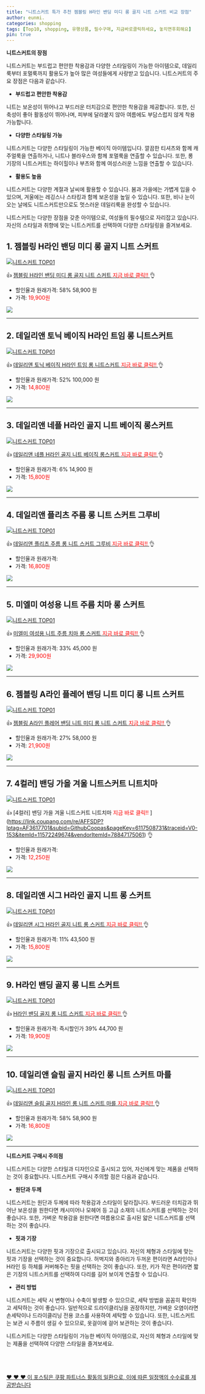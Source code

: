```yaml
---
title: "니트스커트 특가 추천 젬블링 H라인 밴딩 미디 롱 골지 니트 스커트 비교 장점"
author: eunmi.
categories: shopping
tags: [Top10, shopping, 유행상품, 필수구매, 지금바로클릭하세요, 놓치면후회해요]
pin: true
---
```

**니트스커트의 장점**

니트스커트는 부드럽고 편안한 착용감과 다양한 스타일링이 가능한 아이템으로, 데일리룩부터 포멀룩까지 활용도가 높아 많은 여성들에게 사랑받고 있습니다. 니트스커트의 주요 장점은 다음과 같습니다.

* **부드럽고 편안한 착용감**

니트는 보온성이 뛰어나고 부드러운 터치감으로 편안한 착용감을 제공합니다. 또한, 신축성이 좋아 활동성이 뛰어나며, 피부에 달라붙지 않아 여름에도 부담스럽지 않게 착용 가능합니다.

* **다양한 스타일링 가능**

니트스커트는 다양한 스타일링이 가능한 베이직 아이템입니다. 깔끔한 티셔츠와 함께 캐주얼룩을 연출하거나, 니트나 블라우스와 함께 포멀룩을 연출할 수 있습니다. 또한, 롱 기장의 니트스커트는 하이힐이나 부츠와 함께 여성스러운 느낌을 연출할 수 있습니다.

* **활용도 높음**

니트스커트는 다양한 계절과 날씨에 활용할 수 있습니다. 봄과 가을에는 가볍게 입을 수 있으며, 겨울에는 레깅스나 스타킹과 함께 보온성을 높일 수 있습니다. 또한, 비나 눈이 오는 날에도 니트스커트만으로도 멋스러운 데일리룩을 완성할 수 있습니다.

니트스커트는 다양한 장점을 갖춘 아이템으로, 여성들의 필수템으로 자리잡고 있습니다. 자신의 스타일과 취향에 맞는 니트스커트를 선택하여 다양한 스타일링을 즐겨보세요.

   

## 1. 젬블링 H라인 밴딩 미디 롱 골지 니트 스커트

[![니트스커트 TOP01](https://thumbnail6.coupangcdn.com/thumbnails/remote/230x230ex/image/retail/images/4864474887056872-543a5c21-8cd9-4249-8e80-91919794a0e6.jpg)](https://link.coupang.com/re/AFFSDP?lptag=AF3617701&subid=GithubCoopas&pageKey=7571640409&traceid=V0-153&itemId=19969673225&vendorItemId=87068204989)


👍 [젬블링 H라인 밴딩 미디 롱 골지 니트 스커트 <font color=red> 지금 바로 클릭!! </font> ](https://link.coupang.com/re/AFFSDP?lptag=AF3617701&subid=GithubCoopas&pageKey=7571640409&traceid=V0-153&itemId=19969673225&vendorItemId=87068204989) 👌 


- 할인율과 원래가격: 58%  58,900   원
- 가격: <span style='color:red'>19,900원</span>

[![](/discount_price.png)](https://link.coupang.com/re/AFFSDP?lptag=AF3617701&subid=GithubCoopas&pageKey=7571640409&traceid=V0-153&itemId=19969673225&vendorItemId=87068204989)

---


   

## 2. 데일리앤 토닉 베이직 H라인 트임 롱 니트스커트

[![니트스커트 TOP01](https://thumbnail6.coupangcdn.com/thumbnails/remote/230x230ex/image/vendor_inventory/6673/2834d4dafe94b0a9130833e71ff8107afd2699ae47cabaad5f99b1b17969.jpg)](https://link.coupang.com/re/AFFSDP?lptag=AF3617701&subid=GithubCoopas&pageKey=6109074930&traceid=V0-153&itemId=11501921608&vendorItemId=78777128606)


👍 [데일리앤 토닉 베이직 H라인 트임 롱 니트스커트 <font color=red> 지금 바로 클릭!! </font> ](https://link.coupang.com/re/AFFSDP?lptag=AF3617701&subid=GithubCoopas&pageKey=6109074930&traceid=V0-153&itemId=11501921608&vendorItemId=78777128606) 👌 


- 할인율과 원래가격: 52%  100,000   원
- 가격: <span style='color:red'>14,800원</span>

[![](/discount_price.png)](https://link.coupang.com/re/AFFSDP?lptag=AF3617701&subid=GithubCoopas&pageKey=6109074930&traceid=V0-153&itemId=11501921608&vendorItemId=78777128606)

---


   

## 3. 데일리앤 네플 H라인 골지 니트 베이직 롱스커트

[![니트스커트 TOP01](https://thumbnail7.coupangcdn.com/thumbnails/remote/230x230ex/image/vendor_inventory/5e20/6637198c3bd6e9ecabec859bcb1b5253ddee2b233856d3de6d1b1950d45d.jpg)](https://link.coupang.com/re/AFFSDP?lptag=AF3617701&subid=GithubCoopas&pageKey=4624967357&traceid=V0-153&itemId=5736961646&vendorItemId=73035658558)


👍 [데일리앤 네플 H라인 골지 니트 베이직 롱스커트 <font color=red> 지금 바로 클릭!! </font> ](https://link.coupang.com/re/AFFSDP?lptag=AF3617701&subid=GithubCoopas&pageKey=4624967357&traceid=V0-153&itemId=5736961646&vendorItemId=73035658558) 👌 


- 할인율과 원래가격: 6%  14,900   원
- 가격: <span style='color:red'>15,800원</span>

[![](/discount_price.png)](https://link.coupang.com/re/AFFSDP?lptag=AF3617701&subid=GithubCoopas&pageKey=4624967357&traceid=V0-153&itemId=5736961646&vendorItemId=73035658558)

---


   

## 4. 데일리앤 플리츠 주름 롱 니트 스커트 그루비

[![니트스커트 TOP01](https://thumbnail7.coupangcdn.com/thumbnails/remote/230x230ex/image/vendor_inventory/e3f0/bae3a692fece64d228def75b4367124d962480bb466e041ad64e1bbeea35.jpg)](https://link.coupang.com/re/AFFSDP?lptag=AF3617701&subid=GithubCoopas&pageKey=6232734758&traceid=V0-153&itemId=12535072775&vendorItemId=79803498566)


👍 [데일리앤 플리츠 주름 롱 니트 스커트 그루비 <font color=red> 지금 바로 클릭!! </font> ](https://link.coupang.com/re/AFFSDP?lptag=AF3617701&subid=GithubCoopas&pageKey=6232734758&traceid=V0-153&itemId=12535072775&vendorItemId=79803498566) 👌 


- 할인율과 원래가격: 
- 가격: <span style='color:red'>16,800원</span>

[![](/discount_price.png)](https://link.coupang.com/re/AFFSDP?lptag=AF3617701&subid=GithubCoopas&pageKey=6232734758&traceid=V0-153&itemId=12535072775&vendorItemId=79803498566)

---


   

## 5. 미엘미 여성용 니트 주름 치마 롱 스커트

[![니트스커트 TOP01](https://thumbnail9.coupangcdn.com/thumbnails/remote/230x230ex/image/vendor_inventory/2f52/2be17cd4cb5ae1efae5abb8ac4d947baba20e919d4191462e513eb450bd2.jpg)](https://link.coupang.com/re/AFFSDP?lptag=AF3617701&subid=GithubCoopas&pageKey=7581201654&traceid=V0-153&itemId=20013084385&vendorItemId=87109938051)


👍 [미엘미 여성용 니트 주름 치마 롱 스커트 <font color=red> 지금 바로 클릭!! </font> ](https://link.coupang.com/re/AFFSDP?lptag=AF3617701&subid=GithubCoopas&pageKey=7581201654&traceid=V0-153&itemId=20013084385&vendorItemId=87109938051) 👌 


- 할인율과 원래가격: 33%  45,000   원
- 가격: <span style='color:red'>29,900원</span>

[![](/discount_price.png)](https://link.coupang.com/re/AFFSDP?lptag=AF3617701&subid=GithubCoopas&pageKey=7581201654&traceid=V0-153&itemId=20013084385&vendorItemId=87109938051)

---


   

## 6. 젬블링 A라인 플레어 밴딩 니트 미디 롱 니트 스커트

[![니트스커트 TOP01](https://thumbnail8.coupangcdn.com/thumbnails/remote/230x230ex/image/retail/images/4864475222272050-30654648-2175-4201-a0b3-3eddeb64981f.jpg)](https://link.coupang.com/re/AFFSDP?lptag=AF3617701&subid=GithubCoopas&pageKey=7568491075&traceid=V0-153&itemId=19954481895&vendorItemId=87053364265)


👍 [젬블링 A라인 플레어 밴딩 니트 미디 롱 니트 스커트 <font color=red> 지금 바로 클릭!! </font> ](https://link.coupang.com/re/AFFSDP?lptag=AF3617701&subid=GithubCoopas&pageKey=7568491075&traceid=V0-153&itemId=19954481895&vendorItemId=87053364265) 👌 


- 할인율과 원래가격: 27%  58,000   원
- 가격: <span style='color:red'>21,900원</span>

[![](/discount_price.png)](https://link.coupang.com/re/AFFSDP?lptag=AF3617701&subid=GithubCoopas&pageKey=7568491075&traceid=V0-153&itemId=19954481895&vendorItemId=87053364265)

---


   

## 7. 4컬러] 밴딩 가을 겨울 니트스커트 니트치마

[![니트스커트 TOP01](https://thumbnail6.coupangcdn.com/thumbnails/remote/230x230ex/image/vendor_inventory/e549/281524ae8cf0476c12ad2867afac64fe9cd4b88dd7dfad1babcba24b2361.jpg)](https://link.coupang.com/re/AFFSDP?lptag=AF3617701&subid=GithubCoopas&pageKey=6117508731&traceid=V0-153&itemId=11572249674&vendorItemId=78847175061)


👍 [4컬러] 밴딩 가을 겨울 니트스커트 니트치마 <font color=red> 지금 바로 클릭!! </font> ](https://link.coupang.com/re/AFFSDP?lptag=AF3617701&subid=GithubCoopas&pageKey=6117508731&traceid=V0-153&itemId=11572249674&vendorItemId=78847175061) 👌 


- 할인율과 원래가격: 
- 가격: <span style='color:red'>12,250원</span>

[![](/discount_price.png)](https://link.coupang.com/re/AFFSDP?lptag=AF3617701&subid=GithubCoopas&pageKey=6117508731&traceid=V0-153&itemId=11572249674&vendorItemId=78847175061)

---


   

## 8. 데일리앤 시그 H라인 골지 니트 롱 스커트

[![니트스커트 TOP01](https://thumbnail10.coupangcdn.com/thumbnails/remote/230x230ex/image/vendor_inventory/8de0/7b0d5452587ebc2502be1893906982246234e59f52e8558e0f3655b6c8b2.jpg)](https://link.coupang.com/re/AFFSDP?lptag=AF3617701&subid=GithubCoopas&pageKey=6889871152&traceid=V0-153&itemId=16538023552&vendorItemId=83724775434)


👍 [데일리앤 시그 H라인 골지 니트 롱 스커트 <font color=red> 지금 바로 클릭!! </font> ](https://link.coupang.com/re/AFFSDP?lptag=AF3617701&subid=GithubCoopas&pageKey=6889871152&traceid=V0-153&itemId=16538023552&vendorItemId=83724775434) 👌 


- 할인율과 원래가격: 11%  43,500   원
- 가격: <span style='color:red'>15,800원</span>

[![](/discount_price.png)](https://link.coupang.com/re/AFFSDP?lptag=AF3617701&subid=GithubCoopas&pageKey=6889871152&traceid=V0-153&itemId=16538023552&vendorItemId=83724775434)

---


   

## 9. H라인 밴딩 골지 롱 니트 스커트

[![니트스커트 TOP01](https://thumbnail7.coupangcdn.com/thumbnails/remote/230x230ex/image/vendor_inventory/d76a/d14ddab6fbdbc766be45ab3aa23564d0e28e4369c3b10abafcd92bb2a4c8.jpg)](https://link.coupang.com/re/AFFSDP?lptag=AF3617701&subid=GithubCoopas&pageKey=7662992599&traceid=V0-153&itemId=20420307361&vendorItemId=87500438168)


👍 [H라인 밴딩 골지 롱 니트 스커트 <font color=red> 지금 바로 클릭!! </font> ](https://link.coupang.com/re/AFFSDP?lptag=AF3617701&subid=GithubCoopas&pageKey=7662992599&traceid=V0-153&itemId=20420307361&vendorItemId=87500438168) 👌 


- 할인율과 원래가격: 즉시할인가 39%  44,700   원
- 가격: <span style='color:red'>19,900원</span>

[![](/discount_price.png)](https://link.coupang.com/re/AFFSDP?lptag=AF3617701&subid=GithubCoopas&pageKey=7662992599&traceid=V0-153&itemId=20420307361&vendorItemId=87500438168)

---


   

## 10. 데일리앤 슬림 골지 H라인 롱 니트 스커트 마를

[![니트스커트 TOP01](https://thumbnail10.coupangcdn.com/thumbnails/remote/230x230ex/image/vendor_inventory/d94e/3de55dae4f31ab15abf5cf09fea8d75ddd5f0bc0b75b0043952881904133.jpg)](https://link.coupang.com/re/AFFSDP?lptag=AF3617701&subid=GithubCoopas&pageKey=6734493166&traceid=V0-153&itemId=15701201760&vendorItemId=82915728699)


👍 [데일리앤 슬림 골지 H라인 롱 니트 스커트 마를 <font color=red> 지금 바로 클릭!! </font> ](https://link.coupang.com/re/AFFSDP?lptag=AF3617701&subid=GithubCoopas&pageKey=6734493166&traceid=V0-153&itemId=15701201760&vendorItemId=82915728699) 👌 


- 할인율과 원래가격: 58%  58,900   원
- 가격: <span style='color:red'>16,800원</span>

[![](/discount_price.png)](https://link.coupang.com/re/AFFSDP?lptag=AF3617701&subid=GithubCoopas&pageKey=6734493166&traceid=V0-153&itemId=15701201760&vendorItemId=82915728699)

---
**니트스커트 구매시 주의점**

니트스커트는 다양한 스타일과 디자인으로 출시되고 있어, 자신에게 맞는 제품을 선택하는 것이 중요합니다. 니트스커트 구매시 주의할 점은 다음과 같습니다.

* **원단과 두께**

니트스커트는 원단과 두께에 따라 착용감과 스타일이 달라집니다. 부드러운 터치감과 뛰어난 보온성을 원한다면 캐시미어나 모헤어 등 고급 소재의 니트스커트를 선택하는 것이 좋습니다. 또한, 가벼운 착용감을 원한다면 여름용으로 출시된 얇은 니트스커트를 선택하는 것이 좋습니다.

* **핏과 기장**

니트스커트는 다양한 핏과 기장으로 출시되고 있습니다. 자신의 체형과 스타일에 맞는 핏과 기장을 선택하는 것이 중요합니다. 허벅지와 종아리가 두꺼운 편이라면 A라인이나 H라인 등 하체를 커버해주는 핏을 선택하는 것이 좋습니다. 또한, 키가 작은 편이라면 짧은 기장의 니트스커트를 선택하여 다리를 길어 보이게 연출할 수 있습니다.

* **관리 방법**

니트스커트는 세탁 시 변형이나 수축이 발생할 수 있으므로, 세탁 방법을 꼼꼼히 확인하고 세탁하는 것이 좋습니다. 일반적으로 드라이클리닝을 권장하지만, 가벼운 오염이라면 손세탁이나 드라이클리닝 전용 코스를 사용하여 세탁할 수 있습니다. 또한, 니트스커트는 보관 시 주름이 생길 수 있으므로, 옷걸이에 걸어 보관하는 것이 좋습니다.

니트스커트는 다양한 스타일링이 가능한 베이직 아이템으로, 자신의 체형과 스타일에 맞는 제품을 선택하여 다양한 스타일을 즐겨보세요.<br><br><br><br><br> [ ❤ ❤ ❤ 이 포스팅은 쿠팡 파트너스 활동의 일환으로, 이에 따른 일정액의 수수료를 제공받습니다](https://link.coupang.com/a/bcEFyh)